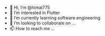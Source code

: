 - 👋 Hi, I’m @himal775
- 👀 I’m interested in Flutter
- 🌱 I’m currently learning software engineering
- 💞️ I’m looking to collaborate on ...
- 📫 How to reach me ...

<!---
himal775/himal775 is a ✨ special ✨ repository because its `README.md` (this file) appears on your GitHub profile.
You can click the Preview link to take a look at your changes.
--->
